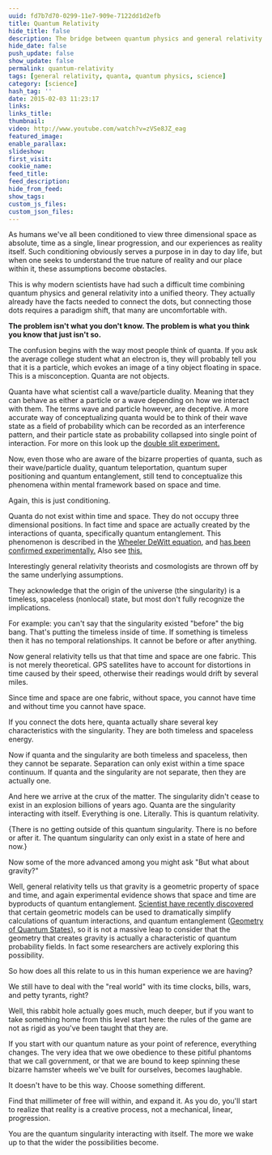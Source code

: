 ```yaml
---
uuid: fd7b7d70-0299-11e7-909e-7122dd1d2efb
title: Quantum Relativity
hide_title: false
description: The bridge between quantum physics and general relativity requires a paradigm shift.
hide_date: false
push_update: false
show_update: false
permalink: quantum-relativity
tags: [general relativity, quanta, quantum physics, science]
category: [science]
hash_tag: ''
date: 2015-02-03 11:23:17
links:
links_title:
thumbnail:
video: http://www.youtube.com/watch?v=zVSe8JZ_eag
featured_image:
enable_parallax:
slideshow:
first_visit:
cookie_name:
feed_title:
feed_description:
hide_from_feed:
show_tags:
custom_js_files:
custom_json_files:
---
```

As humans we've all been conditioned to view three dimensional space as absolute, time as a single, linear progression, and our experiences as reality itself. Such conditioning obviously serves a purpose in in day to day life, but when one seeks to understand the true nature of reality and our place within it, these assumptions become obstacles.

This is why modern scientists have had such a difficult time combining quantum physics and general relativity into a unified theory. They actually already have the facts needed to connect the dots, but connecting those dots requires a paradigm shift, that many are uncomfortable with.

<strong>The problem isn't what you don't know. The problem is what you think you know that just isn't so.</strong>

The confusion begins with the way most people think of quanta. If you ask the average college student what an electron is, they will probably tell you that it is a particle, which evokes an image of a tiny object floating in space. This is a misconception. Quanta are not objects.

Quanta have what scientist call a wave/particle duality. Meaning that they can behave as either a particle or a wave depending on how we interact with them. The terms wave and particle however, are deceptive. A more accurate way of conceptualizing quanta would be to think of their wave state as a field of probability which can be recorded as an interference pattern, and their particle state as probability collapsed into single point of interaction. For more on this look up the <a rel="nofollow" href="https://www.sciencenews.org/blog/context/new-analysis-rescues-quantum-wave-particle-duality">double slit experiment.</a>

Now, even those who are aware of the bizarre properties of quanta, such as their wave/particle duality, quantum teleportation, quantum super positioning and quantum entanglement, still tend to conceptualize this phenomena within mental framework based on space and time. 

Again, this is just conditioning.

Quanta do not exist within time and space. They do not occupy three dimensional positions. In fact time and space are actually created by the interactions of quanta, specifically quantum entanglement. This phenomenon is described in the <a rel="nofollow" href="http://en.wikipedia.org/wiki/Wheeler%E2%80%93DeWitt_equation">Wheeler DeWitt equation</a>, and <a rel="nofollow" href="https://medium.com/the-physics-arxiv-blog/quantum-experiment-shows-how-time-emerges-from-entanglement-d5d3dc850933">has been confirmed experimentally.</a> Also see <a rel="nofollow" href="http://www.newscientist.com/article/dn24473-entangled-toy-universe-shows-time-may-be-an-illusion.html#.VMhN3sZ21kE">this.</a>

Interestingly general relativity theorists and cosmologists are thrown off by the same underlying assumptions.

They acknowledge that the origin of the universe (the singularity) is a timeless, spaceless (nonlocal) state, but most don't fully recognize the implications.

For example: you can't say that the singularity existed "before" the big bang. That's putting the timeless inside of time. If something is timeless then it has no temporal relationships. It cannot be before or after anything.

Now general relativity tells us that that time and space are one fabric. This is not merely theoretical. GPS satellites have to account for distortions in time caused by their speed, otherwise their readings would drift by several miles.

Since time and space are one fabric, without space, you cannot have time and without time you cannot have space.

If you connect the dots here, quanta actually share several key characteristics with the singularity. They are both timeless and spaceless energy. 

Now if quanta and the singularity are both timeless and spaceless, then they cannot be separate. Separation can only exist within a time space continuum. If quanta and the singularity are not separate, then they are actually one.

And here we arrive at the crux of the matter. The singularity didn't cease to exist in an explosion billions of years ago. Quanta are the singularity interacting with itself. Everything is one. Literally. This is quantum relativity.

{There is no getting outside of this quantum singularity. There is no before or after it. The quantum singularity can only exist in a state of here and now.}

Now some of the more advanced among you might ask "But what about gravity?"

Well, general relativity tells us that gravity is a geometric property of space and time, and again experimental evidence shows that space and time are byproducts of quantum entanglement. <a rel="nofollow" href="https://www.quantamagazine.org/20130917-a-jewel-at-the-heart-of-quantum-physics/">Scientist have recently discovered</a> that certain geometric models can be used to dramatically simplify calculations of quantum interactions, and quantum entanglement (<a rel="nofollow" href="http://www.cambridge.org/us/academic/subjects/physics/theoretical-physics-and-mathematical-physics/geometry-quantum-states-introduction-quantum-entanglement">Geometry of Quantum States</a>), so it is not a massive leap to consider that the geometry that creates gravity is actually a characteristic of quantum probability fields. In fact some researchers are actively exploring this possibility.

So how does all this relate to us in this human experience we are having? 

We still have to deal with the "real world" with its time clocks, bills, wars, and petty tyrants, right?

Well, this rabbit hole actually goes much, much deeper, but if you want to take something home from this level start here: the rules of the game are not as rigid as you've been taught that they are.

If you start with our quantum nature as your point of reference, everything changes. The very idea that we owe obedience to these pitiful phantoms that we call government, or that we are bound to keep spinning these bizarre hamster wheels we've built for ourselves, becomes laughable.

It doesn't have to be this way. Choose something different.

Find that millimeter of free will within, and expand it. As you do, you'll start to realize that reality is a creative process, not a mechanical, linear, progression.

You are the quantum singularity interacting with itself. The more we wake up to that the wider the possibilities become.